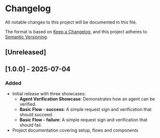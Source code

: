 # Changelog

All notable changes to this project will be documented in this file.

The format is based on [Keep a Changelog](https://keepachangelog.com/en/1.0.0/),
and this project adheres to [Semantic Versioning](https://semver.org/spec/v2.0.0.html).

## [Unreleased]

## [1.0.0] - 2025-07-04
### Added
- Initial release with three showcases:
  - **Agent Verification Showcase**: Demonstrates how an agent can be verified.
  - **Basic Flow - success**: A simple request sign and verification that should succeed.
  - **Basic Flow - failure**: A simple request sign and verification that should fail.
- Project documentation covering setup, flows and components
